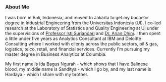 ### About Me

I was born in Bali, Indonesia, and moved to Jakarta to get my bachelor degree in Industrial Engineering from the Universitas Indonesia (UI). I co-led research at the Laboratory of Statistics and Quality Engineering at UI under the supervisions of [Professor Isti Surjandari](http://research.eng.ui.ac.id/researcher/isti) and [Dr. Arian Dhini](http://research.eng.ui.ac.id/researcher/arian). I then spent a little under five years as Analytics Consultant at IBM and Deloitte Consulting where I worked with clients across the public sectors, oil & gas, logistics, telco, retail, and financial services. Currently I'm pursuing my master degree in Business Analytics at Columbia.

My first name is Ida Bagus Ngurah - which shows that I have Balinese blood, my middle name is Sanditya - which I go by, and my last name is Hardaya - which I share with my brother.
